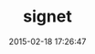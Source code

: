 ---
layout: post
title:  "signet"
repo:   "google/signet"
date:   2015-02-18 17:26:47
gemurl: https://github.com/google/signet/
---